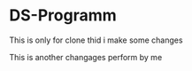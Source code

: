 # DS-Programm

This is only for clone thid i make some changes


This is another changages perform by me